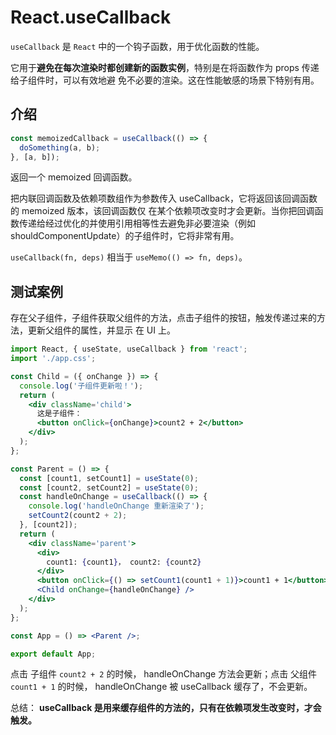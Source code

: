 # React.useCallback

`useCallback` 是 `React` 中的一个钩子函数，用于优化函数的性能。

它用于**避免在每次渲染时都创建新的函数实例**，特别是在将函数作为 props 传递给子组件时，可以有效地避
免不必要的渲染。这在性能敏感的场景下特别有用。

## 介绍

```js
const memoizedCallback = useCallback(() => {
  doSomething(a, b);
}, [a, b]);
```

返回一个 memoized 回调函数。

把内联回调函数及依赖项数组作为参数传入 useCallback，它将返回该回调函数的 memoized 版本，该回调函数仅
在某个依赖项改变时才会更新。当你把回调函数传递给经过优化的并使用引用相等性去避免非必要渲染（例如
shouldComponentUpdate）的子组件时，它将非常有用。

`useCallback(fn, deps)` 相当于 `useMemo(() => fn, deps)`。

## 测试案例

存在父子组件，子组件获取父组件的方法，点击子组件的按钮，触发传递过来的方法，更新父组件的属性，并显示
在 UI 上。

```jsx
import React, { useState, useCallback } from 'react';
import './app.css';

const Child = ({ onChange }) => {
  console.log('子组件更新啦！');
  return (
    <div className='child'>
      这是子组件：
      <button onClick={onChange}>count2 + 2</button>
    </div>
  );
};

const Parent = () => {
  const [count1, setCount1] = useState(0);
  const [count2, setCount2] = useState(0);
  const handleOnChange = useCallback(() => {
    console.log('handleOnChange 重新渲染了');
    setCount2(count2 + 2);
  }, [count2]);
  return (
    <div className='parent'>
      <div>
        count1: {count1}， count2: {count2}
      </div>
      <button onClick={() => setCount1(count1 + 1)}>count1 + 1</button>
      <Child onChange={handleOnChange} />
    </div>
  );
};

const App = () => <Parent />;

export default App;
```

点击 子组件 `count2 + 2` 的时候， handleOnChange 方法会更新；点击 父组件 `count1 + 1` 的时候，
handleOnChange 被 useCallback 缓存了，不会更新。

总结： **useCallback 是用来缓存组件的方法的，只有在依赖项发生改变时，才会触发。**
